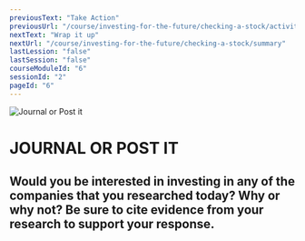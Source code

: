 ```yaml
---
previousText: "Take Action"
previousUrl: "/course/investing-for-the-future/checking-a-stock/activities"
nextText: "Wrap it up"
nextUrl: "/course/investing-for-the-future/checking-a-stock/summary"
lastLession: "false"
lastSession: "false"
courseModuleId: "6"
sessionId: "2"
pageId: "6"
---
```



![Journal or Post it](/assets/img/journal-it.png)
# JOURNAL OR POST IT

## Would you be interested in investing in any of the companies that you researched today? Why or why not? Be sure to cite evidence from your research to support your response.
<sparkle-feed-post assignment-name="Would you be interested in investing in any of the companies that you researched today? Why or why not? Be sure to cite evidence from your research to support your response" ></sparkle-feed-post>
